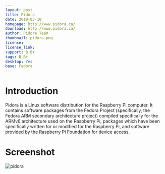 ```yaml
---
layout: post
title: Pidora
date: 2019-03-10
homepage: http://www.pidora.ca/
download: http://www.pidora.ca/
author: Pidora Team
thumbnail: pidora.png
license: 
license_link: 
support: B B+
tags: B B+
desktop: Yes
base: Fedora
---
```


# Introduction

Pidora is a Linux software distribution for the Raspberry Pi computer. It contains software packages from the Fedora Project (specifically, the Fedora ARM secondary architecture project) compiled specifically for the ARMv6 architecture used on the Raspberry Pi, packages which have been specifically written for or modified for the Raspberry Pi, and software provided by the Raspberry Pi Foundation for device access.

# Screenshot

![pidora](https://raw.githubusercontent.com/rpisystem/RPiSystem.github.io/master/thumbnails/Screenshot/pidora.png)